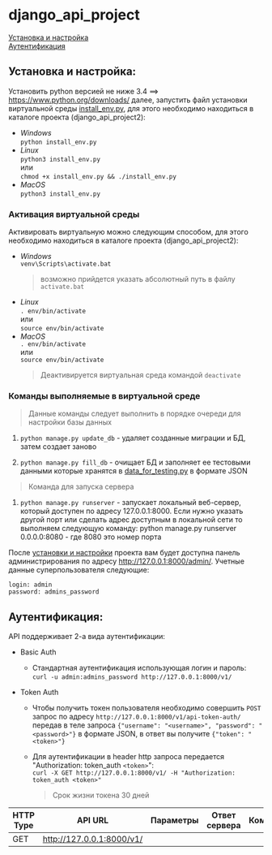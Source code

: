 # django_api_project
[Установка и настройка](#Установка-и-настройка)  
[Аутентификация](#Аутентификация)

## Установка и настройка:

Установить python версией не ниже 3.4 ==> https://www.python.org/downloads/ далее, запустить файл установки виртуальной среды [install_env.py](https://github.com/mikibouns/django_api_project2/blob/master/install_env.py), для этого необходимо находиться в каталоге проекта (django_api_project2):
  + *Windows*  
     ```python install_env.py```
  + *Linux*  
     ```python3 install_env.py```   
     или  
     ```chmod +x install_env.py && ./install_env.py```  
  + *MacOS*  
     ```python3 install_env.py```  

### Активация виртуальной среды
Активировать виртуальную можно следующим способом, для этого необходимо находиться в каталоге проекта (django_api_project2):  
  + *Windows*  
      ```venv\Scripts\activate.bat```
      > возможно прийдется указать абсолютный путь в файлу `activate.bat`
  + *Linux*  
      ```. env/bin/activate```  
      или  
      ```source env/bin/activate```  
  + *MacOS*  
     ```. env/bin/activate```  
     или  
     ```source env/bin/activate```
     > Деактивируется виртуальная среда командой `deactivate`

### Команды выполняемые в виртуальной среде

> Данные команды следует выполнить в порядке очереди для настройки базы данных

1) `python manage.py update_db` - удаляет созданные миграции и БД, затем
   создает заново

2) `python manage.py fill_db` - очищает БД и заполняет ее тестовыми данными которые хранятся в [data_for_testing.py](https://github.com/mikibouns/django_api_project2/blob/master/data_for_testing.py) в формате JSON

> Команда для запуска сервера

1) `python manage.py runserver` - запускает локальный веб-сервер,
   который доступен по адресу 127.0.0.1:8000.
   Если нужно указать другой порт или сделать
   адрес доступным в локальной сети то выполняем следующую команду:
   python manage.py runserver 0.0.0.0:8080 - где 8080 это номер порта

После [установки и настройки](#Установка-и-настройка) проекта вам будет доступна панель администрирования по адресу http://127.0.0.1:8000/admin/.
Учетные данные суперпользователя следующие: 
```
login: admin
password: admins_password
```

## Аутентификация:
API поддерживает 2-а вида аутентификации:
- Basic Auth  
  - Стандартная аутентификация использующая логин и пароль:  
```curl -u admin:admins_password http://127.0.0.1:8000/v1/```

- Token Auth  
  - Чтобы получить токен пользователя необходимо совершить `POST` запрос по адресу `http://127.0.0.1:8000/v1/api-token-auth/`   передав в теле запроса `{"username": "<username>", "password": "<password>"}` в формате JSON, в ответ вы получите `{"token": "<token>"}` 

  - Для аутентификации в header http запроса передается  "Authorization: token_auth `<token>`":  
```curl -X GET http://127.0.0.1:8000/v1/ -H "Authorization: token_auth <token>"```
    > Срок жизни токена 30 дней

| HTTP Type | API URL | Параметры |Ответ сервера | Комментарий | 
|---------------|-----------|-----------------|-------------------|--------------------|
| GET| http://127.0.0.1:8000/v1/ |  |  |  | Получаем список доступных адресов API |
